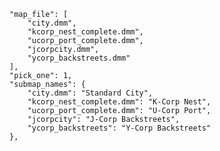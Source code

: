 	"map_file": [
		"city.dmm",
		"kcorp_nest_complete.dmm",
		"ucorp_port_complete.dmm",
		"jcorpcity.dmm",
		"ycorp_backstreets.dmm"
	],
	"pick_one": 1,
	"submap_names": {
		"city.dmm": "Standard City",
		"kcorp_nest_complete.dmm": "K-Corp Nest",
		"ucorp_port_complete.dmm": "U-Corp Port",
		"jcorpcity": "J-Corp Backstreets",
		"ycorp_backstreets": "Y-Corp Backstreets"
	},
